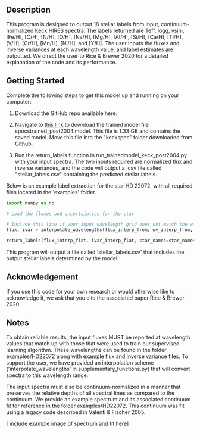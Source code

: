 ## Description

This program is designed to output 18 stellar labels from input, continuum-normalized Keck HIRES spectra. The labels returned are Teff, logg, vsini, [Fe/H], [C/H], [N/H], [O/H], [Na/H], [Mg/H], [Al/H], [Si/H], [Ca/H], [Ti/H], [V/H], [Cr/H], [Mn/H], [Ni/H], and [Y/H]. The user inputs the fluxes and inverse variances at each wavelength value, and label estimates are outputted. We direct the user to Rice & Brewer 2020 for a detailed explanation of the code and its performance.


## Getting Started

Complete the following steps to get this model up and running on your computer:

1. Download the GitHub repo available here.

2. Navigate to [this link](www.astro.yale.edu/malenarice/keckspec) to download the trained model file spocstrained_post2004.model. This file is 1.33 GB and contains the saved model. Move this file into the "keckspec" folder downloaded from Github.

3. Run the return_labels function in run_trainedmodel_keck_post2004.py with your input spectra. The two inputs required are normalized flux and inverse variances, and the code will output a .csv file called "stellar_labels.csv" containing the predicted stellar labels.


Below is an example label extraction for the star HD 22072, with all required files located in the 'examples' folder.

```python
import numpy as np

# Load the fluxes and uncertainties for the star

# Include this line if your input wavelength grid does not match the wavelengths.txt file listed in examples/HD22072
flux, ivar = interpolate_wavelengths(flux_interp_from, wv_interp_from, wv_interp_to)

return_labels(flux_interp_flat, ivar_interp_flat, star_names=star_names)
```

This program will output a file called 'stellar_labels.csv' that includes the output stellar labels determined by the model.


## Acknowledgement
If you use this code for your own research or would otherwise like to acknowledge it, we ask that you cite the associated paper Rice & Brewer 2020.


## Notes

To obtain reliable results, the input fluxes MUST be reported at wavelength values that match up with those that were used to train our supervised learning algorithm. These wavelengths can be found in the folder examples/HD22072 along with example flux and inverse variance files. To support the user, we have provided an interpolation scheme ('interpolate_wavelengths' in supplementary_functions.py) that will convert spectra to this wavelength range.

The input spectra must also be continuum-normalized in a manner that preserves the relative depths of all spectral lines as compared to the continuum. We provide an example spectrum and its associated continuum fit for reference in the folder examples/HD22072. This continuum was fit using a legacy code described in Valenti & Fischer 2005.

[ include example image of spectrum and fit here]
